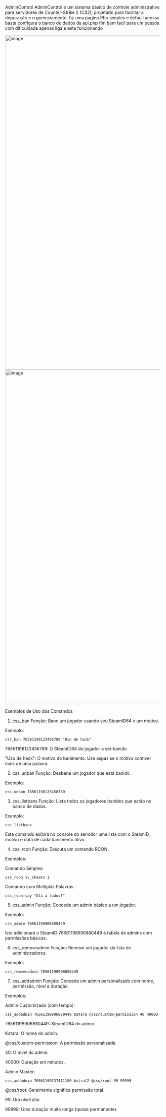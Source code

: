 AdminControl
AdminControl é um sistema básico de controle administrativo para servidores de Counter-Strike 2 (CS2), projetado para facilitar a depuração e o gerenciamento.
fiz uma pagina Php simples e defacil acesso basta configura o banco de dados da api.php fim bem facil para um pessoa com dificuldade apenas liga e esta funcionando 

<img width="1899" height="1079" alt="image" src="https://github.com/user-attachments/assets/ee47ace9-a8e6-4fa3-b161-7575d8a4296c" />

<img width="1919" height="1079" alt="image" src="https://github.com/user-attachments/assets/ca234267-2ce9-4ef6-bc27-e86a09c51610" />



Exemplos de Uso dos Comandos
1. css_ban
Função: Bane um jogador usando seu SteamID64 e um motivo.

Exemplo:
```
css_ban 76561198123456789 "Uso de hack"
```

76561198123456789: O SteamID64 do jogador a ser banido.

"Uso de hack": O motivo do banimento. Use aspas se o motivo contiver mais de uma palavra.

2. css_unban
Função: Desbane um jogador que está banido.

Exemplo:
```
css_unban 76561198123456789
```

3. css_listbans
Função: Lista todos os jogadores banidos que estão no banco de dados.

Exemplo:
```
css_listbans
```

Este comando exibirá no console do servidor uma lista com o SteamID, motivo e data de cada banimento ativo.

4. css_rcon
Função: Executa um comando RCON.

Exemplos:

Comando Simples:
```
css_rcon sv_cheats 1
```

Comando com Múltiplas Palavras:
```
css_rcon say "Olá a todos!"
```

5. css_admin
Função: Concede um admin básico a um jogador.

Exemplo:
```
css_admin 76561198906880449
```

Isto adicionará o SteamID 76561198906880449 à tabela de admins com permissões básicas.

6. css_removeadmin
Função: Remove um jogador da lista de administradores.

Exemplo:
```
css_removeadmin 76561198906880449
```

7. css_addadmin
Função: Concede um admin personalizado com nome, permissão, nível e duração.

Exemplos:

Admin Customizado (com tempo):
```
css_addadmin 76561198906880449 Katara @css/custom-permission 40 40000
```

76561198906880449: SteamID64 do admin.

Katara: O nome do admin.

@css/custom-permission: A permissão personalizada.

40: O nível do admin.

40000: Duração em minutos.

Admin Master:
```
css_addadmin 76561199737411180 Astral2 @css/root 99 99999
```

@css/root: Geralmente significa permissão total.

99: Um nível alto.

99999: Uma duração muito longa (quase permanente).

